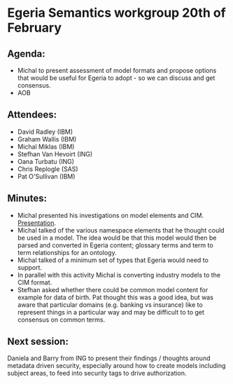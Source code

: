# Egeria Semantics workgroup 20th of February

## Agenda:
* Michal to present assessment of model formats and propose options that would be useful for Egeria to adopt - so we can discuss and get consensus.               
* AOB 

## Attendees:
* David Radley (IBM)
* Graham Wallis (IBM)
* Michal Miklas (IBM)
* Stefhan Van Hevoirt (ING)
* Oana Turbatu (ING)
* Chris Replogle (SAS)
* Pat O'Sullivan (IBM)

## Minutes:
* Michal presented his investigations on model elements and CIM. [Presentation](../documents/20th%20Feb%202020%20json-ld-rdf-im-proposal.pptx). 
* Michal talked of the various namespace elements that he thought could be used in a model. The idea would be that this model would then be parsed and converted in Egeria content;
 glossary terms and term to term relationships for an ontology.
* Michal talked of a minimum set of types that Egeria would need to support. 
* In parallel with this activity Michal is converting industry models to the CIM format. 
* Stefhan asked whether there could be common model content for example for data of birth. Pat thought this was a good idea, but was aware that particular domains 
(e.g. banking vs insurance) like to represent things in a particular way and may be difficult to to get consensus on common terms.    
 
## Next session:
Daniela and Barry from ING to present their findings / thoughts around metadata driven security, especially around how to create models including subject areas,
to feed into security tags to drive authorization. 